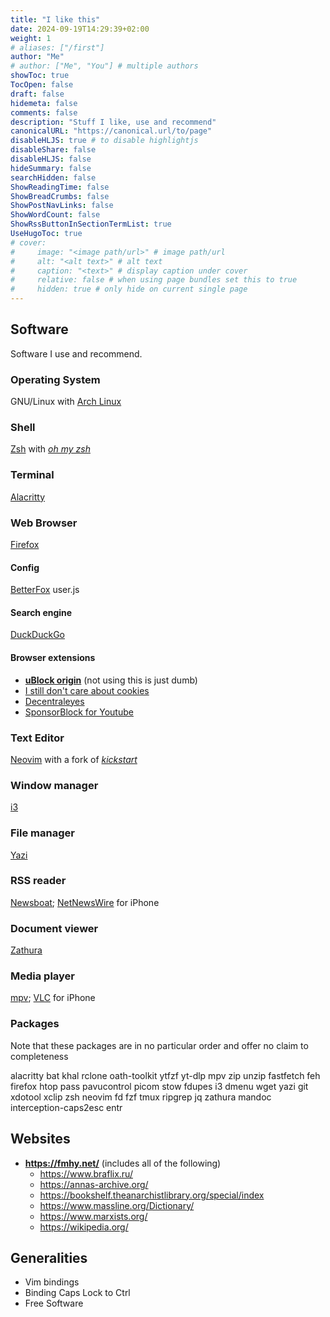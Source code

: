 ```yaml
---
title: "I like this"
date: 2024-09-19T14:29:39+02:00
weight: 1
# aliases: ["/first"]
author: "Me"
# author: ["Me", "You"] # multiple authors
showToc: true
TocOpen: false
draft: false
hidemeta: false
comments: false
description: "Stuff I like, use and recommend"
canonicalURL: "https://canonical.url/to/page"
disableHLJS: true # to disable highlightjs
disableShare: false
disableHLJS: false
hideSummary: false
searchHidden: false
ShowReadingTime: false
ShowBreadCrumbs: false
ShowPostNavLinks: false
ShowWordCount: false
ShowRssButtonInSectionTermList: true
UseHugoToc: true
# cover:
#     image: "<image path/url>" # image path/url
#     alt: "<alt text>" # alt text
#     caption: "<text>" # display caption under cover
#     relative: false # when using page bundles set this to true
#     hidden: true # only hide on current single page
---
```


## Software

Software I use and recommend.

### Operating System

GNU/Linux with [Arch Linux](https://archlinux.org/)

### Shell

[Zsh](https://zsh.sourceforge.io/) with [*oh my zsh*](https://github.com/ohmyzsh/ohmyzsh)

### Terminal

[Alacritty](https://alacritty.org/)

### Web Browser

[Firefox](https://www.mozilla.org/en-US/firefox/new/)

#### Config

[BetterFox](https://github.com/yokoffing/BetterFox) user.js


#### Search engine

[DuckDuckGo](https://duckduckgo.com/)

#### Browser extensions

- [**uBlock origin**](https://addons.mozilla.org/en-US/firefox/addon/ublock-origin/) (not using this is  just dumb)
- [I still don't care about cookies](https://addons.mozilla.org/en-US/firefox/addon/istilldontcareaboutcookies/)
- [Decentraleyes](https://addons.mozilla.org/en-US/firefox/addon/decentraleyes/)
- [SponsorBlock for Youtube](https://addons.mozilla.org/en-US/firefox/addon/sponsorblock/)

### Text Editor

[Neovim](https://neovim.io/) with a fork of [*kickstart*](https://github.com/PmaFynn/kickstart-mod.nvim)

### Window manager

[i3](https://i3wm.org/)

### File manager

[Yazi](https://github.com/sxyazi/yazi)

### RSS reader

[Newsboat](https://newsboat.org/); [NetNewsWire](https://netnewswire.com/) for iPhone

### Document viewer

[Zathura](https://pwmt.org/projects/zathura/)


### Media player

[mpv](https://mpv.io/); [VLC](https://www.videolan.org/vlc/download-ios.html) for iPhone

### Packages

Note that these packages are in no particular order and offer no claim to completeness

alacritty bat khal rclone oath-toolkit ytfzf yt-dlp mpv zip unzip fastfetch feh firefox htop pass pavucontrol picom stow fdupes i3 dmenu wget yazi git xdotool xclip zsh neovim fd fzf tmux ripgrep jq zathura mandoc interception-caps2esc entr

## Websites

- **<https://fmhy.net/>** (includes all of the following)
  - <https://www.braflix.ru/>
  - <https://annas-archive.org/>
  - <https://bookshelf.theanarchistlibrary.org/special/index>
  - <https://www.massline.org/Dictionary/>
  - <https://www.marxists.org/>
  - <https://wikipedia.org/>

## Generalities

- Vim bindings
- Binding Caps Lock to Ctrl
- Free Software
